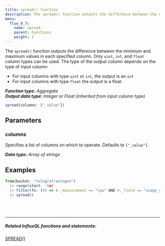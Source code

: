 ```yaml
---
title: spread() function
description: The spread() function outputs the difference between the minimum and maximum values in each specified column.
menu:
  flux_0_7:
    name: spread
    parent: Functions
    weight: 1
---
```


The `spread()` function outputs the difference between the minimum and maximum values in each specified column.
Only `uint`, `int`, and `float` column types can be used.
The type of the output column depends on the type of input column:

- For input columns with type `uint` or `int`, the output is an `int`
- For input columns with type `float` the output is a float.

_**Function type:** Aggregate_  
_**Output data type:** Integer or Float (inherited from input column type)_

```js
spread(columns: ["_value"])
```

## Parameters

### columns
Specifies a list of columns on which to operate. Defaults to `["_value"]`.

_**Data type:** Array of strings_

## Examples
```js
from(bucket: "telegraf/autogen")
  |> range(start: -5m)
  |> filter(fn: (r) => r._measurement == "cpu" AND r._field == "usage_system")
  |> spread()
```

<hr style="margin-top:4rem"/>

##### Related InfluxQL functions and statements:
[SPREAD()](/influxdb/latest/query_language/functions/#spread)  
